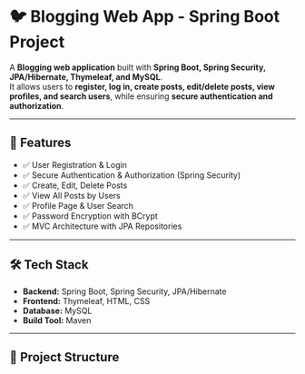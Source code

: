 # 🐦 Blogging Web App - Spring Boot Project

A **Blogging web application** built with **Spring Boot, Spring Security, JPA/Hibernate, Thymeleaf, and MySQL**.  
It allows users to **register, log in, create posts, edit/delete posts, view profiles, and search users**, while ensuring **secure authentication and authorization**.  

---

## 🚀 Features
- ✅ User Registration & Login  
- ✅ Secure Authentication & Authorization (Spring Security)  
- ✅ Create, Edit, Delete Posts  
- ✅ View All Posts by Users  
- ✅ Profile Page & User Search  
- ✅ Password Encryption with BCrypt  
- ✅ MVC Architecture with JPA Repositories  

---

## 🛠️ Tech Stack
- **Backend:** Spring Boot, Spring Security, JPA/Hibernate  
- **Frontend:** Thymeleaf, HTML, CSS  
- **Database:** MySQL  
- **Build Tool:** Maven  

---

## 📂 Project Structure
